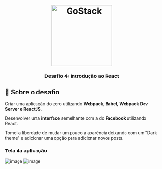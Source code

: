 <h1 align="center">
    <img alt="GoStack" src="https://rocketseat-cdn.s3-sa-east-1.amazonaws.com/bootcamp-header.png" width="200px" />
</h1>
<h3 align="center">
  Desafio 4: Introdução ao React
</h3>

## :rocket: Sobre o desafio

Criar uma aplicação do zero utilizando **Webpack, Babel, Webpack Dev Server e ReactJS**.

Desenvolver uma **interface** semelhante com a do **Facebook** utilizando React.

Tomei a liberdade de mudar um pouco a aparência deixando com um "Dark theme" e adicionar uma opção para adicionar novos posts.

### Tela da aplicação

![image](https://user-images.githubusercontent.com/55156476/76033152-52bb0c80-5f1a-11ea-8543-adb947d35598.png)
![image](https://user-images.githubusercontent.com/55156476/76033212-77af7f80-5f1a-11ea-8698-d2a345a3fcdc.png)


